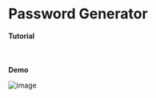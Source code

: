 # Password Generator

**Tutorial**
<br/><br/>
<br/><br/>
**Demo**

![image](https://drive.google.com/uc?export=view&id=1889cvWj0B-zwVdIIdS40kxq6aotqTKiL)

